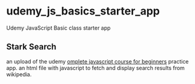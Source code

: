 # udemy_js_basics_starter_app
Udemy JavaScript Basic class starter app

## Stark Search

an upload of the udemy [omplete javascript course for beginners](https://www.udemy.com/course/the_complete_javascript_course_for_beginners/) practice app.
an html file with javascript to fetch and display search results from wikipedia.
